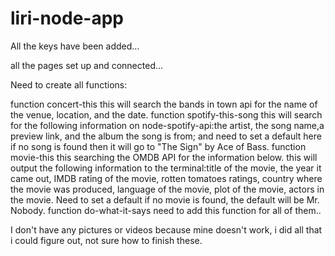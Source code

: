 # liri-node-app

All the keys have been added...

all the pages set up and connected...

Need to create all functions:

  function concert-this
      this will search the bands in town api for the name of the venue, location, and the date.
  function spotify-this-song
      this will search for the following information on node-spotify-api:the artist, the song name,a preview link, and the 
      album the song is from; and need to set a default here if no song is found then it will go to "The Sign" by Ace of 
      Bass.
  function movie-this
      this searching the OMDB API for the information below.
      this will output the following information to the terminal:title of the movie, the year it came out, IMDB rating of the 
      movie, rotten tomatoes ratings, country where the movie was produced, language of the movie, plot of the movie, actors
      in the movie.
      Need to set a default if no movie is found, the default will be Mr. Nobody.
  function do-what-it-says
      need to add this function for all of them..
      
  I don't have any pictures or videos because mine doesn't work, i did all that i could figure out, not sure how to finish these.


